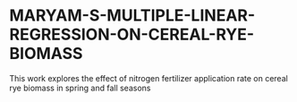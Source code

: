 # MARYAM-S-MULTIPLE-LINEAR-REGRESSION-ON-CEREAL-RYE-BIOMASS
This work explores the effect of nitrogen fertilizer application rate on cereal rye biomass in spring and fall seasons
